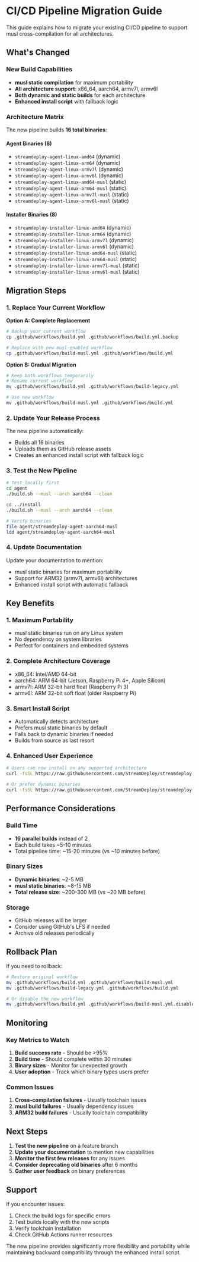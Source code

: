 # CI/CD Pipeline Migration Guide

This guide explains how to migrate your existing CI/CD pipeline to support musl cross-compilation for all architectures.

## What's Changed

### New Build Capabilities
- **musl static compilation** for maximum portability
- **All architecture support**: x86_64, aarch64, armv7l, armv6l
- **Both dynamic and static builds** for each architecture
- **Enhanced install script** with fallback logic

### Architecture Matrix
The new pipeline builds **16 total binaries**:

#### Agent Binaries (8)
- `streamdeploy-agent-linux-amd64` (dynamic)
- `streamdeploy-agent-linux-arm64` (dynamic)
- `streamdeploy-agent-linux-armv7l` (dynamic)
- `streamdeploy-agent-linux-armv6l` (dynamic)
- `streamdeploy-agent-linux-amd64-musl` (static)
- `streamdeploy-agent-linux-arm64-musl` (static)
- `streamdeploy-agent-linux-armv7l-musl` (static)
- `streamdeploy-agent-linux-armv6l-musl` (static)

#### Installer Binaries (8)
- `streamdeploy-installer-linux-amd64` (dynamic)
- `streamdeploy-installer-linux-arm64` (dynamic)
- `streamdeploy-installer-linux-armv7l` (dynamic)
- `streamdeploy-installer-linux-armv6l` (dynamic)
- `streamdeploy-installer-linux-amd64-musl` (static)
- `streamdeploy-installer-linux-arm64-musl` (static)
- `streamdeploy-installer-linux-armv7l-musl` (static)
- `streamdeploy-installer-linux-armv6l-musl` (static)

## Migration Steps

### 1. Replace Your Current Workflow

**Option A: Complete Replacement**
```bash
# Backup your current workflow
cp .github/workflows/build.yml .github/workflows/build.yml.backup

# Replace with new musl-enabled workflow
cp .github/workflows/build-musl.yml .github/workflows/build.yml
```

**Option B: Gradual Migration**
```bash
# Keep both workflows temporarily
# Rename current workflow
mv .github/workflows/build.yml .github/workflows/build-legacy.yml

# Use new workflow
mv .github/workflows/build-musl.yml .github/workflows/build.yml
```

### 2. Update Your Release Process

The new pipeline automatically:
- Builds all 16 binaries
- Uploads them as GitHub release assets
- Creates an enhanced install script with fallback logic

### 3. Test the New Pipeline

```bash
# Test locally first
cd agent
./build.sh --musl --arch aarch64 --clean

cd ../install
./build.sh --musl --arch aarch64 --clean

# Verify binaries
file agent/streamdeploy-agent-aarch64-musl
ldd agent/streamdeploy-agent-aarch64-musl
```

### 4. Update Documentation

Update your documentation to mention:
- musl static binaries for maximum portability
- Support for ARM32 (armv7l, armv6l) architectures
- Enhanced install script with automatic fallback

## Key Benefits

### 1. Maximum Portability
- musl static binaries run on any Linux system
- No dependency on system libraries
- Perfect for containers and embedded systems

### 2. Complete Architecture Coverage
- x86_64: Intel/AMD 64-bit
- aarch64: ARM 64-bit (Jetson, Raspberry Pi 4+, Apple Silicon)
- armv7l: ARM 32-bit hard float (Raspberry Pi 3)
- armv6l: ARM 32-bit soft float (older Raspberry Pi)

### 3. Smart Install Script
- Automatically detects architecture
- Prefers musl static binaries by default
- Falls back to dynamic binaries if needed
- Builds from source as last resort

### 4. Enhanced User Experience
```bash
# Users can now install on any supported architecture
curl -fsSL https://raw.githubusercontent.com/StreamDeploy/streamdeploy-agent/main/install.sh | sudo bash -s -- --token "your-token"

# Or prefer dynamic binaries
curl -fsSL https://raw.githubusercontent.com/StreamDeploy/streamdeploy-agent/main/install.sh | sudo bash -s -- --token "your-token" --no-musl
```

## Performance Considerations

### Build Time
- **16 parallel builds** instead of 2
- Each build takes ~5-10 minutes
- Total pipeline time: ~15-20 minutes (vs ~10 minutes before)

### Binary Sizes
- **Dynamic binaries**: ~2-5 MB
- **musl static binaries**: ~8-15 MB
- **Total release size**: ~200-300 MB (vs ~20 MB before)

### Storage
- GitHub releases will be larger
- Consider using GitHub's LFS if needed
- Archive old releases periodically

## Rollback Plan

If you need to rollback:

```bash
# Restore original workflow
mv .github/workflows/build.yml .github/workflows/build-musl.yml
mv .github/workflows/build-legacy.yml .github/workflows/build.yml

# Or disable the new workflow
mv .github/workflows/build.yml .github/workflows/build-musl.yml.disabled
```

## Monitoring

### Key Metrics to Watch
1. **Build success rate** - Should be >95%
2. **Build time** - Should complete within 30 minutes
3. **Binary sizes** - Monitor for unexpected growth
4. **User adoption** - Track which binary types users prefer

### Common Issues
1. **Cross-compilation failures** - Usually toolchain issues
2. **musl build failures** - Usually dependency issues
3. **ARM32 build failures** - Usually toolchain compatibility

## Next Steps

1. **Test the new pipeline** on a feature branch
2. **Update your documentation** to mention new capabilities
3. **Monitor the first few releases** for any issues
4. **Consider deprecating old binaries** after 6 months
5. **Gather user feedback** on binary preferences

## Support

If you encounter issues:
1. Check the build logs for specific errors
2. Test builds locally with the new scripts
3. Verify toolchain installation
4. Check GitHub Actions runner resources

The new pipeline provides significantly more flexibility and portability while maintaining backward compatibility through the enhanced install script.
